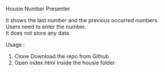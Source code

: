 Housie Number Presenter

It shows the last number and the previous occurred numbers.\
Users need to enter the number.\
It does not store any data.

Usage :
1. Clone Download the repo from Github
2. Open index.html inside the housie folder
